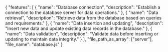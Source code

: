 {
  "features": [
    {
      "name": "Database connection",
      "description": "Establish a connection to the database server for data operations."
    },
    {
      "name": "Data retrieval",
      "description": "Retrieve data from the database based on queries and requirements."
    },
    {
      "name": "Data insertion and updating",
      "description": "Insert new data and update existing data records in the database."
    },
    {
      "name": "Data validation",
      "description": "Validate data before inserting or updating to maintain data integrity."
    }
  ],
  "file_path_as_array": ["server"],
  "file_name": "database.js"
}